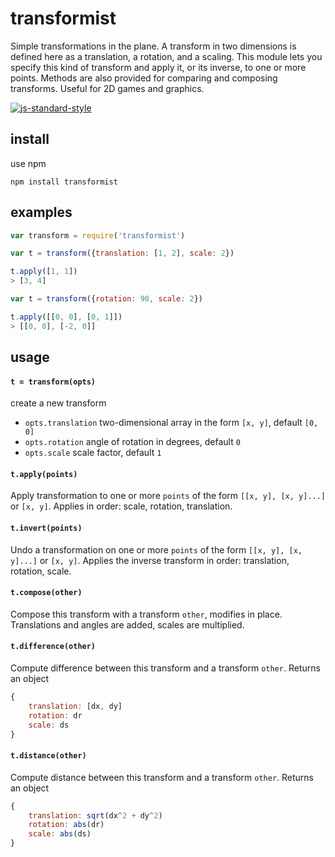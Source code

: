 # transformist

Simple transformations in the plane. A transform in two dimensions is defined here as a translation, a rotation, and a scaling. This module lets you specify this kind of transform and apply it, or its inverse, to one or more points. Methods are also provided for comparing and composing transforms. Useful for 2D games and graphics.

[![js-standard-style](https://cdn.rawgit.com/feross/standard/master/badge.svg)](https://github.com/feross/standard)

## install

use npm

```
npm install transformist
```

## examples

```javascript
var transform = require('transformist')
```

```javascript
var t = transform({translation: [1, 2], scale: 2})

t.apply([1, 1])
> [3, 4]
```

```javascript
var t = transform({rotation: 90, scale: 2})

t.apply([[0, 0], [0, 1]])
> [[0, 0], [-2, 0]]
```

## usage

#### `t = transform(opts)`

create a new transform

- `opts.translation` two-dimensional array in the form `[x, y]`, default `[0, 0]`
- `opts.rotation` angle of rotation in degrees, default `0`
- `opts.scale` scale factor, default `1`

#### `t.apply(points)`

Apply transformation to one or more `points` of the form `[[x, y], [x, y]...]` or `[x, y]`. Applies in order: scale, rotation, translation.

#### `t.invert(points)`

Undo a transformation on one or more `points` of the form `[[x, y], [x, y]...]` or `[x, y]`. Applies the inverse transform in order: translation, rotation, scale.

#### `t.compose(other)`

Compose this transform with a transform `other`, modifies in place. Translations and angles are added, scales are multiplied.

#### `t.difference(other)`

Compute difference between this transform and a transform `other`. Returns an object 

```javascript
{
	translation: [dx, dy]
	rotation: dr
	scale: ds
}
```

#### `t.distance(other)`

Compute distance between this transform and a transform `other`. Returns an object

```javascript
{
	translation: sqrt(dx^2 + dy^2)
	rotation: abs(dr)
	scale: abs(ds)
}
```
